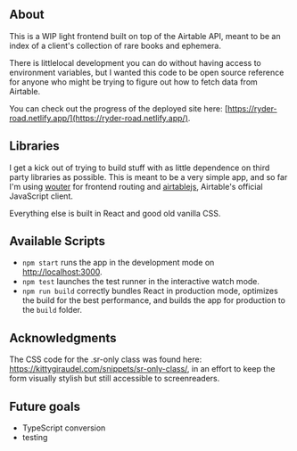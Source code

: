 ## About

This is a WIP light frontend built on top of the Airtable API, meant to be an index of a client's collection of
rare books and ephemera.

There is littlelocal development you can do without having access to environment variables, but I wanted
this code to be open source reference for anyone who might be trying to figure out how to
fetch data from Airtable.

You can check out the progress of the deployed site here: [https://ryder-road.netlify.app/](https://ryder-road.netlify.app/).

## Libraries

I get a kick out of trying to build stuff with as little dependence on third party libraries as possible.
This is meant to be a very simple app, and so far I'm using [wouter](https://github.com/molefrog/wouter) for frontend routing
and [airtablejs](https://github.com/airtable/airtable.js/), Airtable's official JavaScript client.

Everything else is built in React and good old vanilla CSS.

## Available Scripts
- `npm start` runs the app in the development mode on [http://localhost:3000](http://localhost:3000).
- `npm test` launches the test runner in the interactive watch mode.
- `npm run build` correctly bundles React in production mode, optimizes the build for the best performance, and builds the app for production to the `build` folder.

## Acknowledgments

The CSS code for the .sr-only class was found here: https://kittygiraudel.com/snippets/sr-only-class/,
in an effort to keep the form visually stylish but still accessible to screenreaders.

## Future goals

- TypeScript conversion
- testing